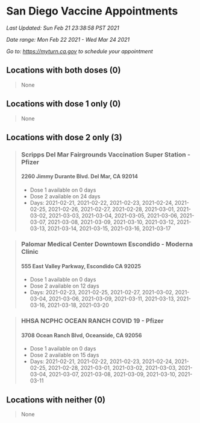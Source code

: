 # San Diego Vaccine Appointments
*Last Updated: Sun Feb 21 23:38:58 PST 2021*

*Date range: Mon Feb 22 2021 - Wed Mar 24 2021*

*Go to: <https://myturn.ca.gov> to schedule your appointment*


## Locations with both doses (0)

>None

## Locations with dose 1 only (0)

>None

## Locations with dose 2 only (3)

>### Scripps Del Mar Fairgrounds Vaccination Super Station - Pfizer
>#### 2260 Jimmy Durante Blvd.  Del Mar, CA 92014
>- Dose 1 available on 0 days
>- Dose 2 available on 24 days
>  - Days: 2021-02-21, 2021-02-22, 2021-02-23, 2021-02-24, 2021-02-25, 2021-02-26, 2021-02-27, 2021-02-28, 2021-03-01, 2021-03-02, 2021-03-03, 2021-03-04, 2021-03-05, 2021-03-06, 2021-03-07, 2021-03-08, 2021-03-09, 2021-03-10, 2021-03-12, 2021-03-13, 2021-03-14, 2021-03-15, 2021-03-16, 2021-03-17

>### Palomar Medical Center Downtown Escondido - Moderna Clinic
>#### 555 East Valley Parkway, Escondido CA 92025
>- Dose 1 available on 0 days
>- Dose 2 available on 12 days
>  - Days: 2021-02-23, 2021-02-25, 2021-02-27, 2021-03-02, 2021-03-04, 2021-03-06, 2021-03-09, 2021-03-11, 2021-03-13, 2021-03-16, 2021-03-18, 2021-03-20

>### HHSA NCPHC OCEAN RANCH COVID 19 - Pfizer
>#### 3708 Ocean Ranch Blvd, Oceanside, CA 92056
>- Dose 1 available on 0 days
>- Dose 2 available on 15 days
>  - Days: 2021-02-21, 2021-02-22, 2021-02-23, 2021-02-24, 2021-02-25, 2021-02-28, 2021-03-01, 2021-03-02, 2021-03-03, 2021-03-04, 2021-03-07, 2021-03-08, 2021-03-09, 2021-03-10, 2021-03-11

## Locations with neither (0)

>None

